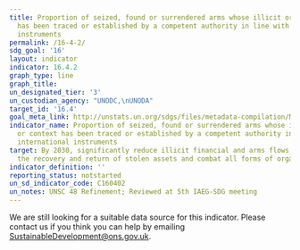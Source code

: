 ```yaml
---
title: Proportion of seized, found or surrendered arms whose illicit origin or context
  has been traced or established by a competent authority in line with international
  instruments
permalink: /16-4-2/
sdg_goal: '16'
layout: indicator
indicator: 16.4.2
graph_type: line
graph_title:
un_designated_tier: '3'
un_custodian_agency: "UNODC,\nUNODA"
target_id: '16.4'
goal_meta_link: http://unstats.un.org/sdgs/files/metadata-compilation/Metadata-Goal-16.pdf
indicator_name: Proportion of seized, found or surrendered arms whose illicit origin
  or context has been traced or established by a competent authority in line with
  international instruments
target: By 2030, significantly reduce illicit financial and arms flows, strengthen
  the recovery and return of stolen assets and combat all forms of organized crime
indicator_definition: ''
reporting_status: notstarted
un_sd_indicator_code: C160402
un_notes: UNSC 48 Refinement; Reviewed at 5th IAEG-SDG meeting
---
```


We are still looking for a suitable data source for this indicator. Please contact us if you think you can help by emailing <a href="mailto:SustainableDevelopment@ons.gov.uk">SustainableDevelopment@ons.gov.uk</a>.


